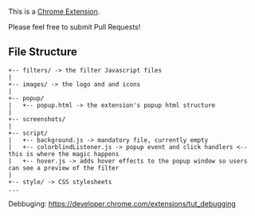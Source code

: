 This is a [Chrome Extension](https://developer.chrome.com/extensions/devguide).

Please feel free to submit Pull Requests!


File Structure
---

```
+-- filters/ -> the filter Javascript files
|
+-- images/ -> the logo and and icons
|
+-- popup/
|   +-- popup.html -> the extension's popup html structure
|
+-- screenshots/
|
+-- script/
|   +-- background.js -> mandatory file, currently empty
|   +-- colorblindListener.js -> popup event and click handlers <-- this is where the magic happens
|   +-- hover.js -> adds hover effects to the popup window so users can see a preview of the filter
|
+-- style/ -> CSS stylesheets
...
```

Debbuging:
https://developer.chrome.com/extensions/tut_debugging
